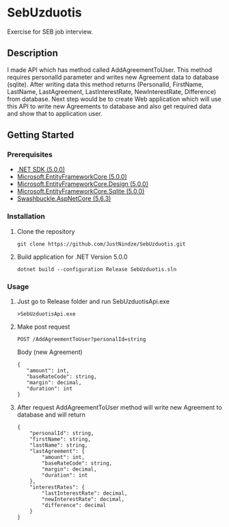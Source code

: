 # SebUzduotis

Exercise for SEB job interview.

## Description

I made API which has method called AddAgreementToUser. This method requires personalId parameter and writes new Agreement data to database (sqlite). After writing 
data this method returns (PersonalId, FirstName, LastName, LastAgreement, LastInterestRate, NewInterestRate, Difference) from database.
Next step would be to create Web application which will use this API to write new Agreements to database and also get required data and show that to application user.

## Getting Started

### Prerequisites

* [.NET SDK (5.0.0)](https://dotnet.microsoft.com/download/dotnet/5.0)
* [Microsoft.EntityFrameworkCore (5.0.0)](https://www.nuget.org/packages/Microsoft.EntityFrameworkCore/5.0.0?_src=template)
* [Microsoft.EntityFrameworkCore.Design (5.0.0)](https://www.nuget.org/packages/Microsoft.EntityFrameworkCore.Design/5.0.0?_src=template)
* [Microsoft.EntityFrameworkCore.Sqlite (5.0.0)](https://www.nuget.org/packages/Microsoft.EntityFrameworkCore.Sqlite/5.0.0?_src=template)
* [Swashbuckle.AspNetCore (5.6.3)](https://www.nuget.org/packages/Swashbuckle.AspNetCore/5.6.3?_src=template)

### Installation

1. Clone the repository 
   ```
   git clone https://github.com/JustNindze/SebUzduotis.git
   ```
2. Build application for .NET Version 5.0.0
   ```
   dotnet build --configuration Release SebUzduotis.sln
   ```
   
### Usage

1. Just go to Release folder and run SebUzduotisApi.exe
   ```
   >SebUzduotisApi.exe
   ```
2. Make post request
   ```
   POST /AddAgreementToUser?personalId=string
   ```
   Body (new Agreement)
   ```
   {
      "amount": int,
      "baseRateCode": string,
      "margin": decimal,
      "duration": int
   } 
   ```
3. After request AddAgreementToUser method will write new Agreement to database and will return
   ```
   {
       "personalId": string,
       "firstName": string,
       "lastName": string,
       "lastAgreement": {
           "amount": int,
           "baseRateCode": string,
           "margin": decimal,
           "duration": int
       },
       "interestRates": {
           "lastInterestRate": decimal,
           "newInterestRate": decimal,
           "difference": decimal
       }
   }
   ```
